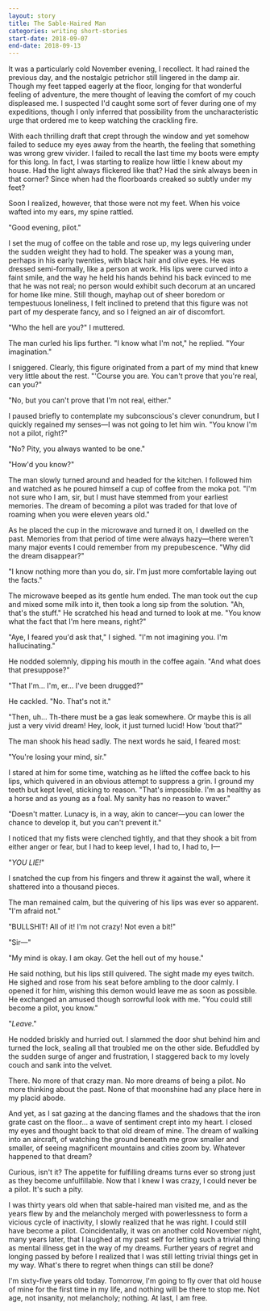 ```yaml
---
layout: story
title: The Sable-Haired Man
categories: writing short-stories
start-date: 2018-09-07
end-date: 2018-09-13
---
```


It was a particularly cold November evening, I recollect. It had rained the previous day, and the nostalgic petrichor still lingered in the damp air. Though my feet tapped eagerly at the floor, longing for that wonderful feeling of adventure, the mere thought of leaving the comfort of my couch displeased me. I suspected I'd caught some sort of fever during one of my expeditions, though I only inferred that possibility from the uncharacteristic urge that ordered me to keep watching the crackling fire.

With each thrilling draft that crept through the window and yet somehow failed to seduce my eyes away from the hearth, the feeling that something was wrong grew vivider. I failed to recall the last time my boots were empty for this long. In fact, I was starting to realize how little I knew about my house. Had the light always flickered like that? Had the sink always been in that corner? Since when had the floorboards creaked so subtly under my feet?

Soon I realized, however, that those were not my feet. When his voice wafted into my ears, my spine rattled.

"Good evening, pilot."

I set the mug of coffee on the table and rose up, my legs quivering under the sudden weight they had to hold. The speaker was a young man, perhaps in his early twenties, with black hair and olive eyes. He was dressed semi-formally, like a person at work. His lips were curved into a faint smile, and the way he held his hands behind his back evinced to me that he was not real; no person would exhibit such decorum at an uncared for home like mine. Still though, mayhap out of sheer boredom or tempestuous loneliness, I felt inclined to pretend that this figure was not part of my desperate fancy, and so I feigned an air of discomfort.

"Who the hell are you?" I muttered.

The man curled his lips further. "I know what I'm not," he replied. "Your imagination."

I sniggered. Clearly, this figure originated from a part of my mind that knew very little about the rest. "'Course you are. You can't prove that you're real, can you?"

"No, but you can't prove that I'm not real, either."

I paused briefly to contemplate my subconscious's clever conundrum, but I quickly regained my senses—I was not going to let him win. "You know I'm not a pilot, right?"

"No? Pity, you always wanted to be one."

"How'd you know?"

The man slowly turned around and headed for the kitchen. I followed him and watched as he poured himself a cup of coffee from the moka pot. "I'm not sure who I am, sir, but I must have stemmed from your earliest memories. The dream of becoming a pilot was traded for that love of roaming when you were eleven years old."

As he placed the cup in the microwave and turned it on, I dwelled on the past. Memories from that period of time were always hazy—there weren't many major events I could remember from my prepubescence. "Why did the dream disappear?"

"I know nothing more than you do, sir. I'm just more comfortable laying out the facts."

The microwave beeped as its gentle hum ended. The man took out the cup and mixed some milk into it, then took a long sip from the solution. "Ah, that's the stuff." He scratched his head and turned to look at me. "You know what the fact that I'm here means, right?"

"Aye, I feared you'd ask that," I sighed. "I'm not imagining you. I'm hallucinating."

He nodded solemnly, dipping his mouth in the coffee again. "And what does that presuppose?"

"That I'm… I'm, er… I've been drugged?"

He cackled. "No. That's not it."

"Then, uh… Th-there must be a gas leak somewhere. Or maybe this is all just a very vivid dream! Hey, look, it just turned lucid! How 'bout that?"

The man shook his head sadly. The next words he said, I feared most:

"You're losing your mind, sir."

I stared at him for some time, watching as he lifted the coffee back to his lips, which quivered in an obvious attempt to suppress a grin. I ground my teeth but kept level, sticking to reason. "That's impossible. I'm as healthy as a horse and as young as a foal. My sanity has no reason to waver."

"Doesn't matter. Lunacy is, in a way, akin to cancer—you can lower the chance to develop it, but you can't prevent it."

I noticed that my fists were clenched tightly, and that they shook a bit from either anger or fear, but I had to keep level, I had to, I had to, I—

"_YOU LIE!_"

I snatched the cup from his fingers and threw it against the wall, where it shattered into a thousand pieces.

The man remained calm, but the quivering of his lips was ever so apparent. "I'm afraid not."

"BULLSHIT! All of it! I'm not crazy! Not even a bit!"

"Sir—"

"My mind is okay. I am okay. Get the hell out of my house."

He said nothing, but his lips still quivered. The sight made my eyes twitch. He sighed and rose from his seat before ambling to the door calmly. I opened it for him, wishing this demon would leave me as soon as possible. He exchanged an amused though sorrowful look with me. "You could still become a pilot, you know."

"_Leave_."

He nodded briskly and hurried out. I slammed the door shut behind him and turned the lock, sealing all that troubled me on the other side. Befuddled by the sudden surge of anger and frustration, I staggered back to my lovely couch and sank into the velvet.

There. No more of that crazy man. No more dreams of being a pilot. No more thinking about the past. None of that moonshine had any place here in my placid abode.

And yet, as I sat gazing at the dancing flames and the shadows that the iron grate cast on the floor… a wave of sentiment crept into my heart. I closed my eyes and thought back to that old dream of mine. The dream of walking into an aircraft, of watching the ground beneath me grow smaller and smaller, of seeing magnificent mountains and cities zoom by. Whatever happened to that dream?

Curious, isn't it? The appetite for fulfilling dreams turns ever so strong just as they become unfulfillable. Now that I knew I was crazy, I could never be a pilot. It's such a pity.

I was thirty years old when that sable-haired man visited me, and as the years flew by and the melancholy merged with powerlessness to form a vicious cycle of inactivity, I slowly realized that he was right. I could still have become a pilot. Coincidentally, it was on another cold November night, many years later, that I laughed at my past self for letting such a trivial thing as mental illness get in the way of my dreams. Further years of regret and longing passed by before I realized that I was still letting trivial things get in my way. What's there to regret when things can still be done?

I'm sixty-five years old today. Tomorrow, I'm going to fly over that old house of mine for the first time in my life, and nothing will be there to stop me. Not age, not insanity, not melancholy; nothing. At last, I am free.